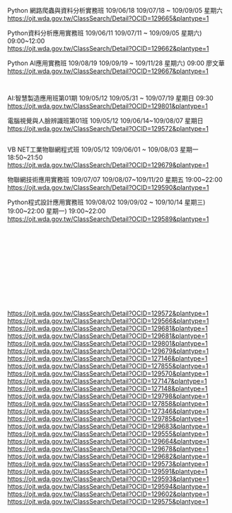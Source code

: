 Python 網路爬蟲與資料分析實務班 109/06/18 109/07/18 ~ 109/09/05 星期六  
https://ojt.wda.gov.tw/ClassSearch/Detail?OCID=129665&plantype=1 

Python資料分析應用實務班 109/06/11 109/07/11 ~ 109/09/05 星期六)	09:00~12:00  
https://ojt.wda.gov.tw/ClassSearch/Detail?OCID=129662&plantype=1  

Python AI應用實務班 109/08/19 109/09/19 ~ 109/11/28 星期六)	09:00 廖文華  
https://ojt.wda.gov.tw/ClassSearch/Detail?OCID=129667&plantype=1  
```


```
AI:智慧製造應用班第01期 109/05/12 109/05/31 ~ 109/07/19 星期日	09:30  
https://ojt.wda.gov.tw/ClassSearch/Detail?OCID=129801&plantype=1  

電腦視覺與人臉辨識班第01班 109/05/12 109/06/14~109/08/07 星期日  
https://ojt.wda.gov.tw/ClassSearch/Detail?OCID=129572&plantype=1  

```

```
VB NET工業物聯網程式班 109/05/12 109/06/01 ~ 109/08/03 星期一	18:50~21:50  
https://ojt.wda.gov.tw/ClassSearch/Detail?OCID=129679&plantype=1 
    
物聯網技術應用實務班 109/07/07 109/08/07~109/11/20 星期五	19:00~22:00  
https://ojt.wda.gov.tw/ClassSearch/Detail?OCID=129590&plantype=1          
            
Python程式設計應用實務班 109/08/02 109/09/02 ~ 109/10/14 星期三)	19:00~22:00 星期一)	19:00~22:00  
https://ojt.wda.gov.tw/ClassSearch/Detail?OCID=129589&plantype=1                  
                    
                        
 ```                       













```
https://ojt.wda.gov.tw/ClassSearch/Detail?OCID=129572&plantype=1  
https://ojt.wda.gov.tw/ClassSearch/Detail?OCID=129566&plantype=1  
https://ojt.wda.gov.tw/ClassSearch/Detail?OCID=129681&plantype=1  
https://ojt.wda.gov.tw/ClassSearch/Detail?OCID=129681&plantype=1  
https://ojt.wda.gov.tw/ClassSearch/Detail?OCID=129801&plantype=1  
https://ojt.wda.gov.tw/ClassSearch/Detail?OCID=129679&plantype=1  
https://ojt.wda.gov.tw/ClassSearch/Detail?OCID=127146&plantype=1  
https://ojt.wda.gov.tw/ClassSearch/Detail?OCID=127855&plantype=1  
https://ojt.wda.gov.tw/ClassSearch/Detail?OCID=129570&plantype=1  
https://ojt.wda.gov.tw/ClassSearch/Detail?OCID=127147&plantype=1  
https://ojt.wda.gov.tw/ClassSearch/Detail?OCID=127148&plantype=1  
https://ojt.wda.gov.tw/ClassSearch/Detail?OCID=129798&plantype=1  
https://ojt.wda.gov.tw/ClassSearch/Detail?OCID=127858&plantype=1  
https://ojt.wda.gov.tw/ClassSearch/Detail?OCID=127346&plantype=1  
https://ojt.wda.gov.tw/ClassSearch/Detail?OCID=129785&plantype=1  
https://ojt.wda.gov.tw/ClassSearch/Detail?OCID=129683&plantype=1  
https://ojt.wda.gov.tw/ClassSearch/Detail?OCID=129555&plantype=1  
https://ojt.wda.gov.tw/ClassSearch/Detail?OCID=129664&plantype=1  
https://ojt.wda.gov.tw/ClassSearch/Detail?OCID=129678&plantype=1  
https://ojt.wda.gov.tw/ClassSearch/Detail?OCID=129682&plantype=1  
https://ojt.wda.gov.tw/ClassSearch/Detail?OCID=129573&plantype=1  
https://ojt.wda.gov.tw/ClassSearch/Detail?OCID=129591&plantype=1  
https://ojt.wda.gov.tw/ClassSearch/Detail?OCID=129593&plantype=1  
https://ojt.wda.gov.tw/ClassSearch/Detail?OCID=129594&plantype=1  
https://ojt.wda.gov.tw/ClassSearch/Detail?OCID=129602&plantype=1  
https://ojt.wda.gov.tw/ClassSearch/Detail?OCID=129575&plantype=1  
